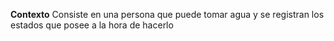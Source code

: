 **Contexto**
Consiste en una persona que puede tomar agua y se registran los estados que posee a la hora de hacerlo 